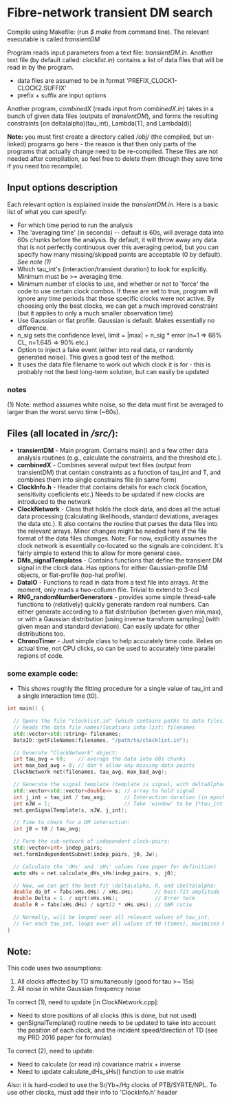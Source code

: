 # Fibre-network transient DM search

Compile using Makefile: (run _$ make_ from command line).
The relevant executable is called _transientDM_

Program reads input parameters from a text file: _transientDM.in_.
Another text file (by default called: _clocklist.in_) contains a list of
data files that will be read in by the program.
  * data files are assumed to be in format 'PREFIX_CLOCK1-CLOCK2.SUFFIX'
  * prefix + suffix are input options

Another program, _combinedX_ (reads input from _combinedX.in_) takes in a bunch of given data files (outputs of _transientDM_), and forms the resulting constraints [on delta(alpha)(tau_int), Lambda(T), and Lambda(d)]

**Note:** you must first create a directory called _/obj/_ (the compiled, but un-linked) programs go here - the reason is that then only parts of the programs that actually change need to be re-compiled.
These files are not needed after compilation, so feel free to delete them (though they save time if you need too recompile).


## Input options description
Each relevant option is explained inside the _transientDM.in_. Here is a basic list of what you can specify:
  * For which time period to run the analysis
  * The 'averaging time' (in seconds) -- default is 60s, will average data into 60s chunks before the analysis. By default, it will throw away any data that is not perfectly continuous over this averaging period, but you can specify how many missing/skipped points are acceptable (0 by default). *See note (1)*
  * Which tau_int's (interaction/transient duration) to look for explicitly. Minimum must be >= averaging time.
  * Minimum number of clocks to use, and whether or not to 'force' the code to use certain clock combos. If these are set to true, program will ignore any time periods that these specific clocks were not active. By choosing only the best clocks, we can get a much improved constraint (but it applies to only a much smaller observation time)
  * Use Gaussian or flat profile. Gaussian is default. Makes essentially no difference.
  * n_sig sets the confidence level, limit = |max| + n_sig * error
  (n=1 => 68% CL, n=1.645 => 90% etc.)
  * Option to inject a fake event (either into real data, or randomly generated noise). This gives a good test of the method.
  * It uses the data file filename to work out which clock it is for - this is probably not the best long-term solution, but can easily be updated


### notes
 (1) Note: method assumes white noise, so the data must first be averaged
 to larger than the worst servo time (~60s).


## Files (all located in _/src/_):

  * **transientDM**  -  Main program. Contains main() and a few other data analysis routines (e.g., calculate the constraints, and the threshold etc.).
  * **combinedX**  -  Combines several output text files (output from transientDM) that contain constraints as a function of tau_int and T, and combines them into single constrains file (in same form)
  * **ClockInfo.h**  -  Header that contains details for each clock (location, sensitivity coeficients etc.) Needs to be updated if new clocks are introduced to the network
  * **ClockNetwork**  -  Class that holds the clock data, and does all the actual data processing (calculating likelihoods, standard deviations, averages the data etc.). It also contains the routine that parses the data files into the relevant arrays. Minor changes might be needed here if the file format of the data files changes. Note: For now, explicitly assumes the clock network is essentially co-located so the signals are coincident. It's fairly simple to extend this to allow for more general case.
  * **DMs_signalTemplates**  -  Contains functions that define the transient DM signal in the clock data. Has options for either Gaussian-profile DM objects, or flat-profile (top-hat profile).
  * **DataIO**  -  Functions to read in data from a text file into arrays. At the moment, only reads a two-collumn file. Trivial to extend to 3-col
  * **RNG_randomNumberGenerators**  -  provides some simple thread-safe functions to (relatively) quickly generate random real numbers. Can either generate according to a flat distribution (between given min,max), or with a Gaussian distribution [using inverse transform sampling] (with given mean and standard deviation). Can easily update for other distributions too.
  * **ChronoTimer**  -  Just simple class to help accurately time code. Relies on actual time, not CPU clicks, so can be used to accurately time parallel regions of code.


### some example code:

  *  This shows roughly the fitting procedure for a single value of tau_int and a single interaction time (t0).

```cpp
int main() {

  // Opens the file "clocklist.in" (which contains paths to data files)
  // Reads the data file names/locations into list: filenames
  std::vector<std::string> filenames;
  DataIO::getFileNames(filenames, "/path/to/clocklist.in");

  // Generate "ClockNetwork" object:
  int tau_avg = 60;    // average the data into 60s chunks
  int max_bad_avg = 0; // don't allow any missing data points
  ClockNetwork net(filenames, tau_avg, max_bad_avg);

  // Generate the signal template (template is signal, with deltaAlpha=1)
  std::vector<std::vector<double>> s; // array to hold signal
  int j_int = tau_int / tau_avg;      // Interaction duration (in epochs)
  int nJW = 1;                        // Take 'window' to be 1*tau_int
  net.genSignalTemplate(s, nJW, j_int);

  // Time to check for a DM interaction:
  int j0 = t0 / tau_avg;

  // Form the sub-network of independent clock-pairs:
  std::vector<int> indep_pairs;
  net.formIndependentSubnet(indep_pairs, j0, Jw);

  // Calculate the 'dHs' and 'sHs' values (see paper for definition)
  auto xHs = net.calculate_dHs_sHs(indep_pairs, s, j0);

  // Now, we can get the best-fit \delta\alpha, R, and \Delta\alpha:
  double da_bf = fabs(xHs.dHs) / xHs.sHs;       // best-fit amplitude
  double Delta = 1. / sqrt(xHs.sHs);            // Error term
  double R = fabs(xHs.dHs) / sqrt(2 * xHs.sHs); // SNR ratio

  // Normally, will be looped over all relevant values of tau_int.
  // For each tau_int, loops over all values of t0 (times), maximises R and da
}
```


## Note:

This code uses two assumptions:
  1) All clocks affected by TD simultaneously (good for tau >~ 15s)
  2) All noise in white Gaussian frequency noise

To correct (1), need to update [in ClockNetwork.cpp]:
  * Need to store positions of all clocks (this is done, but not used)
  * genSignalTemplate() routine needs to be updated to take into account
  the position of each clock, and the incident speed/direction of TD
  (see my PRD 2016 paper for formulas)

To correct (2), need to update:
 * Need to calculate (or read in) covariance matrix + inverse
 * Need to update calculate_dHs_sHs() function to use matrix


Also: it is hard-coded to use the Sr/Yb+/Hg clocks of PTB/SYRTE/NPL.
To use other clocks, must add their info to 'ClockInfo.h' header
